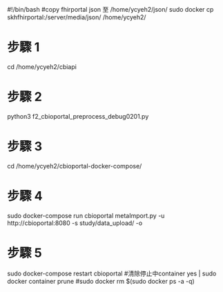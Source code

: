 #!/bin/bash
#copy fhirportal json 至 /home/ycyeh2/json/
sudo docker cp skhfhirportal:/server/media/json/ /home/ycyeh2/
# 步驟 1
cd /home/ycyeh2/cbiapi
# 步驟 2
python3 f2_cbioportal_preprocess_debug0201.py
# 步驟 3
cd /home/ycyeh2/cbioportal-docker-compose/
# 步驟 4
sudo docker-compose run cbioportal metaImport.py -u http://cbioportal:8080 -s study/data_upload/ -o
# 步驟 5
sudo docker-compose restart cbioportal
#清除停止中container
yes | sudo docker container prune
#sudo docker rm $(sudo docker ps -a -q)
